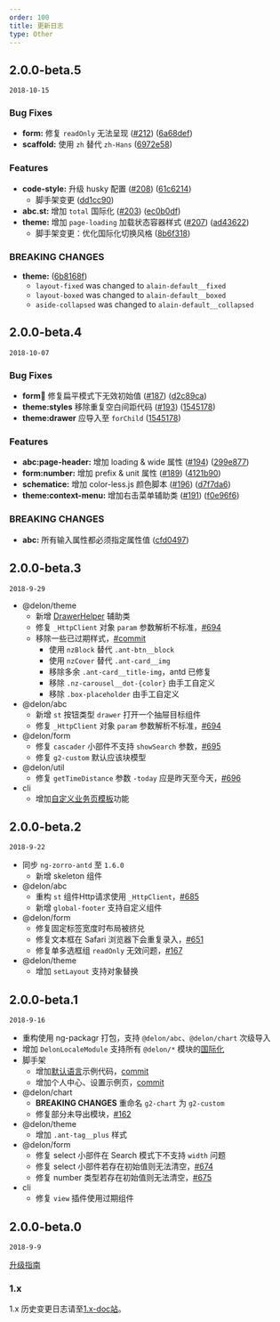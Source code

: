 ```yaml
---
order: 100
title: 更新日志
type: Other
---
```


## 2.0.0-beta.5

`2018-10-15`

### Bug Fixes

* **form:** 修复 `readOnly` 无法呈现 ([#212](https://github.com/ng-alain/delon/issues/212)) ([6a68def](https://github.com/ng-alain/delon/commit/6a68def))
* **scaffold:** 使用 `zh` 替代 `zh-Hans` ([6972e58](https://github.com/ng-alain/ng-alain/commit/6972e58))

### Features

* **code-style:** 升级 husky 配置 ([#208](https://github.com/ng-alain/delon/issues/208)) ([61c6214](https://github.com/ng-alain/delon/commit/61c6214))
  - 脚手架变更 ([dd1cc90](https://github.com/ng-alain/ng-alain/commit/dd1cc90))
* **abc.st:** 增加 `total` 国际化 ([#203](https://github.com/ng-alain/delon/issues/203)) ([ec0b0df](https://github.com/ng-alain/delon/commit/ec0b0df))
* **theme:** 增加 `page-loading` 加载状态容器样式 ([#207](https://github.com/ng-alain/delon/issues/207)) ([ad43622](https://github.com/ng-alain/delon/commit/ad43622))
  - 脚手架变更：优化国际化切换风格 ([8b6f318](https://github.com/ng-alain/ng-alain/commit/8b6f318))

### BREAKING CHANGES

* **theme:** ([6b8168f](https://github.com/ng-alain/ng-alain/commit/6b8168f))
  + `layout-fixed` was changed to `alain-default__fixed`
  + `layout-boxed` was changed to `alain-default__boxed`
  + `aside-collapsed` was changed to `alain-default__collapsed`


## 2.0.0-beta.4

`2018-10-07`

### Bug Fixes

* **form:date:** 修复扁平模式下无效初始值 ([#187](https://github.com/ng-alain/delon/issues/187)) ([d2c89ca](https://github.com/ng-alain/delon/commit/d2c89ca))
* **theme:styles** 移除重复空白间距代码 ([#193](https://github.com/ng-alain/delon/issues/193)) ([1545178](https://github.com/ng-alain/delon/commit/1545178))
* **theme:drawer** 应导入至 `forChild` ([1545178](https://github.com/ng-alain/delon/commit/09516ea))


### Features

* **abc:page-header:** 增加 loading & wide 属性 ([#194](https://github.com/ng-alain/delon/issues/194)) ([299e877](https://github.com/ng-alain/delon/commit/299e877))
* **form:number:** 增加 prefix & unit 属性 ([#189](https://github.com/ng-alain/delon/issues/189)) ([4121b90](https://github.com/ng-alain/delon/commit/4121b90))
* **schematice:** 增加 color-less.js 颜色脚本 ([#196](https://github.com/ng-alain/delon/issues/196)) ([d7f7da6](https://github.com/ng-alain/delon/commit/d7f7da6))
* **theme:context-menu:** 增加右击菜单辅助类 ([#191](https://github.com/ng-alain/delon/issues/191)) ([f0e96f6](https://github.com/ng-alain/delon/commit/f0e96f6))

### BREAKING CHANGES

* **abc:** 所有输入属性都必须指定属性值 ([cfd0497](https://github.com/ng-alain/delon/commit/cfd0497))


## 2.0.0-beta.3

`2018-9-29`

- @delon/theme
  - 新增 [DrawerHelper](https://ng-alain.com/theme/drawer/zh) 辅助类
  - 修复 `_HttpClient` 对象 `param` 参数解析不标准，[#694](https://github.com/ng-alain/ng-alain/issues/694)
  - 移除一些已过期样式，[#commit](https://github.com/ng-alain/ng-alain/pull/691)
    - 使用 `nzBlock` 替代 `.ant-btn__block`
    - 使用 `nzCover` 替代 `.ant-card__img`
    - 移除多余 `.ant-card__title-img`，antd 已修复
    - 移除 `.nz-carousel__dot-{color}` 由手工自定义
    - 移除 `.box-placeholder` 由手工自定义
- @delon/abc
  - 新增 `st` 按钮类型 `drawer` 打开一个抽屉目标组件
  - 修复 `_HttpClient` 对象 `param` 参数解析不标准，[#694](https://github.com/ng-alain/ng-alain/issues/694)
- @delon/form
  - 修复 `cascader` 小部件不支持 `showSearch` 参数，[#695](https://github.com/ng-alain/ng-alain/issues/695)
  - 修复 `g2-custom` 默认应该块模型
- @delon/util
  - 修复 `getTimeDistance` 参数 `-today` 应是昨天至今天，[#696](https://github.com/ng-alain/ng-alain/issues/696)
- cli
  - 增加[自定义业务页模板](https://ng-alain.com/cli/generate/zh#%E8%87%AA%E5%AE%9A%E4%B9%89%E9%A1%B5)功能

## 2.0.0-beta.2

`2018-9-22`

- 同步 `ng-zorro-antd` 至 `1.6.0`
  - 新增 skeleton 组件
- @delon/abc
  - 重构 `st` 组件Http请求使用 `_HttpClient`，[#685](https://github.com/ng-alain/ng-alain/issues/685)
  - 新增 `global-footer` 支持自定义组件
- @delon/form
  - 修复固定标签宽度时布局被挤兑
  - 修复文本框在 Safari 浏览器下会重复录入，[#651](https://github.com/ng-alain/ng-alain/issues/651)
  - 修复单多选框组 `readOnly` 无效问题，[#167](https://github.com/ng-alain/delon/issues/167)
- @delon/theme
  - 增加 `setLayout` 支持对象替换

## 2.0.0-beta.1

`2018-9-16`

- 重构使用 ng-packagr 打包，支持 `@delon/abc`、`@delon/chart` 次级导入
- 增加 `DelonLocaleModule` 支持所有 `@delon/*` 模块的[国际化](https://ng-alain.com/theme/locale)
- 脚手架
  - 增加[默认语言](https://ng-alain.com/docs/i18n#默认语言)示例代码，[commit](https://github.com/ng-alain/ng-alain/pull/683)
  - 增加个人中心、设置示例页，[commit](https://github.com/ng-alain/ng-alain/pull/682)
- @delon/chart
  - **BREAKING CHANGES** 重命名 `g2-chart` 为 `g2-custom`
  - 修复部分未导出模块，[#162](https://github.com/ng-alain/delon/issues/162)
- @delon/theme
  - 增加 `.ant-tag__plus` 样式
- @delon/form
  - 修复 select 小部件在 Search 模式下不支持 `width` 问题
  - 修复 select 小部件若存在初始值则无法清空，[#674](https://github.com/ng-alain/ng-alain/issues/674)
  - 修复 number 类型若存在初始值则无法清空，[#675](https://github.com/ng-alain/ng-alain/issues/675)
- cli
  - 修复 `view` 插件使用过期组件

## 2.0.0-beta.0

`2018-9-9`

[升级指南](/docs/upgrade-v2)

### 1.x

1.x 历史变更日志请至[1.x-doc站](https://ng-alain.github.io/1.x-doc/docs/changelog)。
